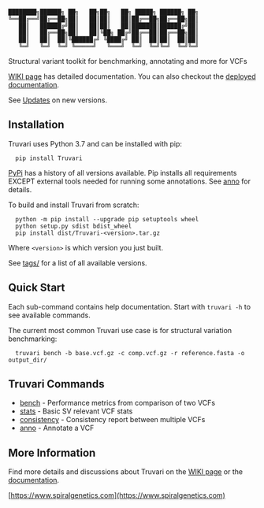 
```
████████╗██████╗ ██╗   ██╗██╗   ██╗ █████╗ ██████╗ ██╗
╚══██╔══╝██╔══██╗██║   ██║██║   ██║██╔══██╗██╔══██╗██║
   ██║   ██████╔╝██║   ██║██║   ██║███████║██████╔╝██║
   ██║   ██╔══██╗██║   ██║╚██╗ ██╔╝██╔══██║██╔══██╗██║
   ██║   ██║  ██║╚██████╔╝ ╚████╔╝ ██║  ██║██║  ██║██║
   ╚═╝   ╚═╝  ╚═╝ ╚═════╝   ╚═══╝  ╚═╝  ╚═╝╚═╝  ╚═╝╚═╝
```

Structural variant toolkit for benchmarking, annotating and more for VCFs

[WIKI page](https://github.com/spiralgenetics/truvari/wiki) has detailed documentation. You can also checkout the [deployed documentation](https://docs.contour.so/spiralgenetics/truvari).

See [Updates](https://github.com/spiralgenetics/truvari/wiki/Updates) on new versions.

## Installation
Truvari uses Python 3.7 and can be installed with pip:
```
  pip install Truvari 
```
[PyPi](https://pypi.org/project/Truvari/#history) has a history of all versions available. Pip installs all requirements EXCEPT external tools needed for running some annotations. See [anno](https://github.com/spiralgenetics/truvari/wiki/anno) for details. 

To build and install Truvari from scratch:
```
  python -m pip install --upgrade pip setuptools wheel
  python setup.py sdist bdist_wheel
  pip install dist/Truvari-<version>.tar.gz
```
Where `<version>` is which version you just built.
 
 See [tags/](https://github.com/spiralgenetics/truvari/tags/) for a list of all available versions.
 
## Quick Start

Each sub-command contains help documentation. Start with `truvari -h` to see available commands.

The current most common Truvari use case is for structural variation benchmarking:
```
  truvari bench -b base.vcf.gz -c comp.vcf.gz -r reference.fasta -o output_dir/
```
## Truvari Commands

 - [bench](https://github.com/spiralgenetics/truvari/wiki/bench) - Performance metrics from comparison of two VCFs
 - [stats](https://github.com/spiralgenetics/truvari/wiki/stats) - Basic SV relevant VCF stats
 - [consistency](https://github.com/spiralgenetics/truvari/wiki/consistency) - Consistency report between multiple VCFs
 - [anno](https://github.com/spiralgenetics/truvari/wiki/anno) - Annotate a VCF

## More Information

Find more details and discussions about Truvari on the [WIKI page](https://github.com/spiralgenetics/truvari/wiki) or the [documentation](https://docs.contour.so/spiralgenetics/truvari).

[https://www.spiralgenetics.com](https://www.spiralgenetics.com)
